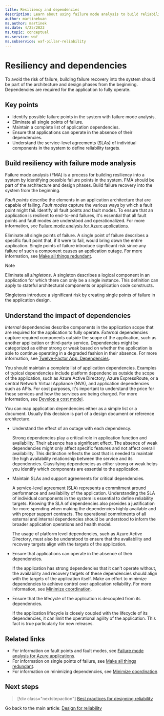```yaml
---
title: Resiliency and dependencies
description: Learn about using failure mode analysis to build reliability. Understand the effect of dependencies on failure.
author: martinekuan
ms.author: martinek
ms.date: 4/25/2023
ms.topic: conceptual
ms.service: waf
ms.subservice: waf-pillar-reliability
---
```


# Resiliency and dependencies

To avoid the risk of failure, building failure recovery into the system should be part of the architecture and design phases from the beginning. Dependencies are required for the application to fully operate.

## Key points

- Identify possible failure points in the system with failure mode analysis.
- Eliminate all single points of failure.
- Maintain a complete list of application dependencies.
- Ensure that applications can operate in the absence of their dependencies.
- Understand the service-level agreements (SLAs) of individual components in the system to define reliability targets.

## Build resiliency with failure mode analysis

Failure mode analysis (FMA) is a process for building resiliency into a system by identifying possible failure points in the system. FMA should be part of the architecture and design phases. Build failure recovery into the system from the beginning.

*Fault points* describe the elements in an application architecture that are capable of failing. *Fault modes* capture the various ways by which a fault point might fail. Identify all fault points and fault modes. To ensure that an application is resilient to end-to-end failures, it's essential that all fault points and fault modes are understood and operationalized. For more information, see [Failure mode analysis for Azure applications](/azure/architecture/resiliency/failure-mode-analysis).

Eliminate all single points of failure. A single point of failure describes a specific fault point that, if it were to fail, would bring down the entire application. Single points of failure introduce significant risk since any failure of such a component causes an application outage. For more information, see [Make all things redundant](/azure/architecture/guide/design-principles/redundancy).

> [!NOTE]
> Eliminate all *singletons*. A singleton describes a logical component in an application for which there can only be a single instance. This definition can apply to stateful architectural components or application code constructs.
>
> Singletons introduce a significant risk by creating single points of failure in the application design.

## Understand the impact of dependencies

*Internal* dependencies describe components in the application scope that are required for the application to fully operate. *External* dependencies capture required components outside the scope of the application, such as another application or third-party service. Dependencies might be categorized as either strong or weak based on whether the application is able to continue operating in a degraded fashion in their absence. For more information, see [Twelve-Factor App: Dependencies](https://12factor.net/dependencies).

You should maintain a complete list of application dependencies. Examples of typical dependencies include platform dependencies outside the scope of the application, such as Azure Active Directory, Azure ExpressRoute, or a central Network Virtual Appliance (NVA), and application dependencies such as APIs. For cost purposes, it's important to understand the price for these services and how the services are being charged. For more information, see [Develop a cost model](../cost/design-model.md).

You can map application dependencies either as a simple list or a document. Usually this decision is part of a design document or reference architecture.

- Understand the effect of an outage with each dependency.

  Strong dependencies play a critical role in application function and availability. Their absence has a significant effect. The absence of weak dependencies might only affect specific features and not affect overall availability. This distinction reflects the cost that is needed to maintain the high availability relationship between the service and its dependencies. Classifying dependencies as either strong or weak helps you identify which components are essential to the application.

- Maintain SLAs and support agreements for critical dependencies.

  A service-level agreement (SLA) represents a commitment around performance and availability of the application. Understanding the SLA of individual components in the system is essential to define reliability targets. Knowing the SLA of dependencies also provides a justification for more spending when making the dependencies highly available and with proper support contracts. The operational commitments of all external and internal dependencies should be understood to inform the broader application operations and health model.

  The usage of platform level dependencies, such as Azure Active Directory, must also be understood to ensure that the availability and recovery targets align with the targets of the application.

- Ensure that applications can operate in the absence of their dependencies.

  If the application has strong dependencies that it can't operate without, the availability and recovery targets of these dependencies should align with the targets of the application itself. Make an effort to minimize dependencies to achieve control over application reliability. For more information, see [Minimize coordination](/azure/architecture/guide/design-principles/minimize-coordination).

- Ensure that the lifecycle of the application is decoupled from its dependencies.

  If the application lifecycle is closely coupled with the lifecycle of its dependencies, it can limit the operational agility of the application. This fact is true particularly for new releases.

## Related links

- For information on fault points and fault modes, see [Failure mode analysis for Azure applications](/azure/architecture/resiliency/failure-mode-analysis).
- For information on single points of failure, see [Make all things redundant](/azure/architecture/guide/design-principles/redundancy).
- For information on minimizing dependencies, see [Minimize coordination](/azure/architecture/guide/design-principles/minimize-coordination).

## Next steps

> [!div class="nextstepaction"]
> [Best practices for designing reliability](./design-best-practices.md)

Go back to the main article: [Design for reliability](design-checklist.md)

